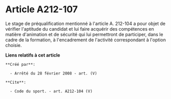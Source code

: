 # Article A212-107

Le stage de préqualification mentionné à l'article A. 212-104 a pour objet de vérifier l'aptitude du candidat et lui faire
acquérir des compétences en matière d'animation et de sécurité qui lui permettront de participer, dans le cadre de la
formation, à l'encadrement de l'activité correspondant à l'option choisie.

**Liens relatifs à cet article**

	**Créé par**:

	  - Arrêté du 28 février 2008 - art. (V)

	**Cite**:

	  - Code du sport. - art. A212-104 (V)
